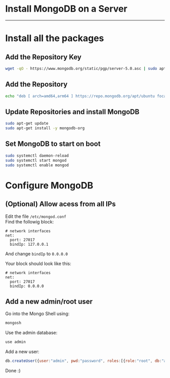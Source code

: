 # Install MongoDB on a Server
---------
# Install all the packages

## Add the Repository Key
```sh
wget -qO - https://www.mongodb.org/static/pgp/server-5.0.asc | sudo apt-key add -
```

## Add the Repository
```sh
echo "deb [ arch=amd64,arm64 ] https://repo.mongodb.org/apt/ubuntu focal/mongodb-org/5.0 multiverse" | sudo tee /etc/apt/sources.list.d/mongodb-org-5.0.list
```

## Update Repositories and install MongoDB
```sh
sudo apt-get update
sudo apt-get install -y mongodb-org
```

## Set MongoDB to start on boot
```sh
sudo systemctl daemon-reload
sudo systemctl start mongod
sudo systemctl enable mongod
```


# Configure MongoDB

## (Optional) Allow acess from all IPs
Edit the file `/etc/mongod.conf`  
Find the followig block:
```
# network interfaces
net:
  port: 27017
  bindIp: 127.0.0.1
```
And change `bindIp` to `0.0.0.0`

Your block should look like this:
```
# network interfaces
net:
  port: 27017
  bindIp: 0.0.0.0
```

## Add a new admin/root user
Go into the Mongo Shell using:
```sh
mongosh
```
Use the admin database:
```sh
use admin
```
Add a new user:
```js
db.createUser({user:"admin", pwd:"password", roles:[{role:"root", db:"admin"}]})
```

Done :)